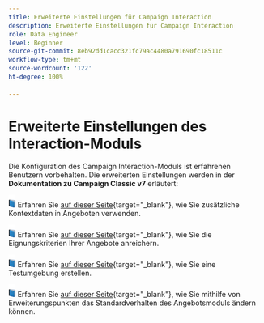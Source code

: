 ```yaml
---
title: Erweiterte Einstellungen für Campaign Interaction
description: Erweiterte Einstellungen für Campaign Interaction
role: Data Engineer
level: Beginner
source-git-commit: 8eb92dd1cacc321fc79ac4480a791690fc18511c
workflow-type: tm+mt
source-wordcount: '122'
ht-degree: 100%

---
```


# Erweiterte Einstellungen des Interaction-Moduls

Die Konfiguration des Campaign Interaction-Moduls ist erfahrenen Benutzern vorbehalten. Die erweiterten Einstellungen werden in der **Dokumentation zu Campaign Classic v7** erläutert:

![](../assets/do-not-localize/book.png) Erfahren Sie [auf dieser Seite](https://experienceleague.adobe.com/docs/campaign-classic/using/managing-offers/advanced-parameters/additional-data.html?lang=de){target=&quot;_blank&quot;}, wie Sie zusätzliche Kontextdaten in Angeboten verwenden.

![](../assets/do-not-localize/book.png) Erfahren Sie [auf dieser Seite](https://experienceleague.adobe.com/docs/campaign-classic/using/managing-offers/advanced-parameters/extension-example.html?lang=de){target=&quot;_blank&quot;}, wie Sie die Eignungskriterien Ihrer Angebote anreichern.

![](../assets/do-not-localize/book.png) Erfahren Sie [auf dieser Seite](https://experienceleague.adobe.com/docs/campaign-classic/using/managing-offers/advanced-parameters/creating-a-test-environment.html?lang=de){target=&quot;_blank&quot;}, wie Sie eine Testumgebung erstellen.

![](../assets/do-not-localize/book.png) Erfahren Sie [auf dieser Seite](https://experienceleague.adobe.com/docs/campaign-classic/using/managing-offers/advanced-parameters/hooks.html?lang=de){target=&quot;_blank&quot;}, wie Sie mithilfe von Erweiterungspunkten das Standardverhalten des Angebotsmoduls ändern können.

